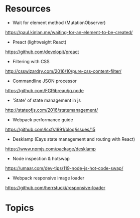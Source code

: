 # Resources

- Wait for element method (MutationObserver)

<https://paul.kinlan.me/waiting-for-an-element-to-be-created/>

- Preact (lightweight React)

<https://github.com/developit/preact>

- Filtering with CSS

<http://csswizardry.com/2016/10/pure-css-content-filter/>

- Commandline JSON processor

<https://github.com/FGRibreau/jq.node>

- 'State' of state management in js

<http://stateofjs.com/2016/statemanagement/>

- Webpack performance guide

<https://github.com/lcxfs1991/blog/issues/15>

- Desklamp (Eays state management and routing with React)

<https://www.npmjs.com/package/desklamp>

- Node inspection & hotswap

<https://umaar.com/dev-tips/119-node-js-hot-code-swap/>

- Webpack responsive image loader

<https://github.com/herrstucki/responsive-loader>

# Topics
